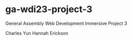 # ga-wdi23-project-3
General Assembly Web Development Immersive Project 3

Charles Yun
Hannah Erickson 

